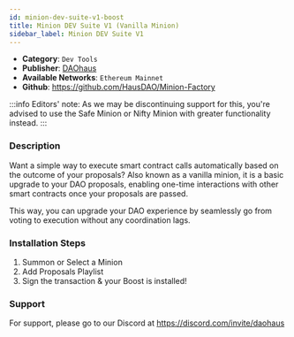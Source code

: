 ```yaml
---
id: minion-dev-suite-v1-boost
title: Minion DEV Suite V1 (Vanilla Minion)
sidebar_label: Minion DEV Suite V1 
---
```


* **Category**: `Dev Tools`
* **Publisher**: [DAOhaus](https://app.daohaus.club/dao/0x64/0xef3d8c4fbb1860fceab16595db7e650cd5ad51c1)
* **Available Networks**: `Ethereum Mainnet`
* **Github**: https://github.com/HausDAO/Minion-Factory

:::info
Editors' note: As we may be discontinuing support for this, you're advised to use the Safe Minion or Nifty Minion with greater functionality instead.
::: 
### Description 

Want a simple way to execute smart contract calls automatically based on the outcome of your proposals?
Also known as a vanilla minion, it is a basic upgrade to your DAO proposals, enabling one-time interactions with other smart contracts once your proposals are passed.

This way, you can upgrade your DAO experience by seamlessly go from voting to execution without any coordination lags.

### Installation Steps 

1. Summon or Select a Minion 
2. Add Proposals Playlist
3. Sign the transaction & your Boost is installed! 

### Support 

For support, please go to our Discord at https://discord.com/invite/daohaus
